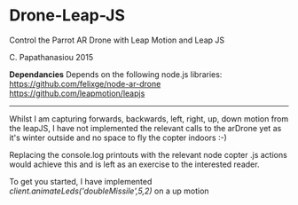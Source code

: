 # Drone-Leap-JS
Control the Parrot AR Drone with Leap Motion and Leap JS

C. Papathanasiou 2015


<b>Dependancies</b>
Depends on the following node.js libraries:
<br>
https://github.com/felixge/node-ar-drone
<br>
https://github.com/leapmotion/leapjs

-----------------

Whilst I am capturing forwards, backwards, left, right, up, down motion from the leapJS, I have not implemented 
the relevant calls to the arDrone yet as it's winter outside and no space to fly the copter indoors :-)

Replacing the console.log printouts with the relevant node copter .js actions would achieve this and is left as an exercise
to the interested reader. 

To get you started, I have implemented <i>client.animateLeds('doubleMissile',5,2)</i> on a up motion 
